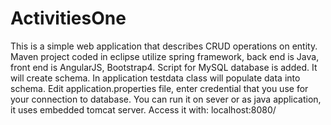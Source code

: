 # ActivitiesOne

This is a simple web application that describes CRUD operations on entity.
Maven project coded in eclipse utilize spring framework, back end is Java, front end is AngularJS, Bootstrap4.
Script for MySQL database is added. It will create schema. In application testdata class will populate
data into schema.
Edit application.properties file, enter credential that you use for your connection to database.
You can run it on sever or as java application, it uses embedded tomcat server. Access it with: localhost:8080/
